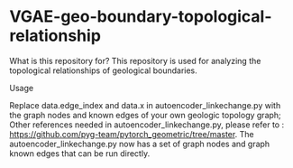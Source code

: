 # VGAE-geo-boundary-topological-relationship
What is this repository for?
This repository is used for analyzing the topological relationships of geological boundaries.



Usage
 

Replace data.edge_index and data.x in autoencoder_linkechange.py with the graph nodes and known edges of your own geologic topology graph;
Other references needed in autoencoder_linkechange.py, please refer to : https://github.com/pyg-team/pytorch_geometric/tree/master.
The autoencoder_linkechange.py now has a set of graph nodes and graph known edges that can be run directly.
